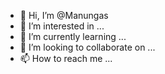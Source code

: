 - 👋 Hi, I’m @Manungas
- 👀 I’m interested in ...
- 🌱 I’m currently learning ...
- 💞️ I’m looking to collaborate on ...
- 📫 How to reach me ...

<!---
Manungas/Manungas is a ✨ special ✨ repository because its `README.md` (this file) appears on your GitHub profile.
You can click the Preview link to take a look at your changes.
--->
